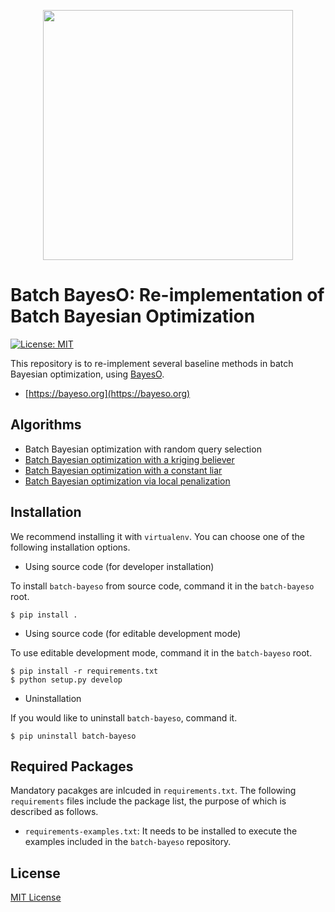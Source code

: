 <p align="center">
<img src="https://github.com/jungtaekkim/bayeso/blob/main/docs/_static/assets/logo_bayeso_capitalized.svg" width="400" />
</p>

# Batch BayesO: Re-implementation of Batch Bayesian Optimization
[![License: MIT](https://img.shields.io/badge/License-MIT-yellow.svg)](https://opensource.org/licenses/MIT)

This repository is to re-implement several baseline methods in batch Bayesian optimization, using [BayesO](https://github.com/jungtaekkim/bayeso).

* [https://bayeso.org](https://bayeso.org)

## Algorithms

* Batch Bayesian optimization with random query selection
* [Batch Bayesian optimization with a kriging believer](https://link.springer.com/chapter/10.1007/978-3-642-10701-6_6)
* [Batch Bayesian optimization with a constant liar](https://link.springer.com/chapter/10.1007/978-3-642-10701-6_6)
* [Batch Bayesian optimization via local penalization](https://arxiv.org/abs/1505.08052)

## Installation

We recommend installing it with `virtualenv`.
You can choose one of the following installation options.

* Using source code (for developer installation)

To install `batch-bayeso` from source code, command it in the `batch-bayeso` root.

```shell
$ pip install .
```

* Using source code (for editable development mode)

To use editable development mode, command it in the `batch-bayeso` root.

```shell
$ pip install -r requirements.txt
$ python setup.py develop
```

* Uninstallation

If you would like to uninstall `batch-bayeso`, command it.

```shell
$ pip uninstall batch-bayeso
```

## Required Packages

Mandatory pacakges are inlcuded in `requirements.txt`.
The following `requirements` files include the package list, the purpose of which is described as follows.

* `requirements-examples.txt`: It needs to be installed to execute the examples included in the `batch-bayeso` repository.

## License
[MIT License](LICENSE)
